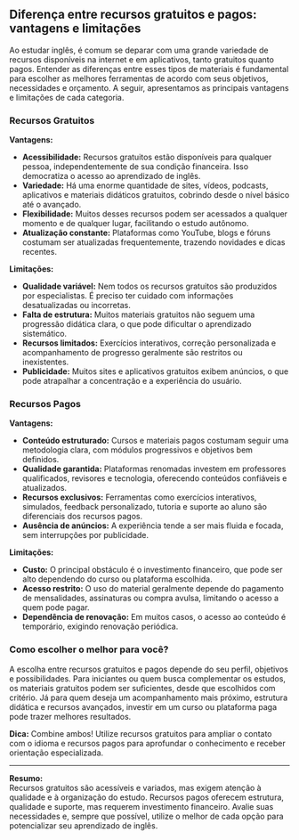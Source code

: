 
## Diferença entre recursos gratuitos e pagos: vantagens e limitações

Ao estudar inglês, é comum se deparar com uma grande variedade de recursos disponíveis na internet e em aplicativos, tanto gratuitos quanto pagos. Entender as diferenças entre esses tipos de materiais é fundamental para escolher as melhores ferramentas de acordo com seus objetivos, necessidades e orçamento. A seguir, apresentamos as principais vantagens e limitações de cada categoria.

### Recursos Gratuitos

**Vantagens:**

- **Acessibilidade:** Recursos gratuitos estão disponíveis para qualquer pessoa, independentemente de sua condição financeira. Isso democratiza o acesso ao aprendizado de inglês.
- **Variedade:** Há uma enorme quantidade de sites, vídeos, podcasts, aplicativos e materiais didáticos gratuitos, cobrindo desde o nível básico até o avançado.
- **Flexibilidade:** Muitos desses recursos podem ser acessados a qualquer momento e de qualquer lugar, facilitando o estudo autônomo.
- **Atualização constante:** Plataformas como YouTube, blogs e fóruns costumam ser atualizadas frequentemente, trazendo novidades e dicas recentes.

**Limitações:**

- **Qualidade variável:** Nem todos os recursos gratuitos são produzidos por especialistas. É preciso ter cuidado com informações desatualizadas ou incorretas.
- **Falta de estrutura:** Muitos materiais gratuitos não seguem uma progressão didática clara, o que pode dificultar o aprendizado sistemático.
- **Recursos limitados:** Exercícios interativos, correção personalizada e acompanhamento de progresso geralmente são restritos ou inexistentes.
- **Publicidade:** Muitos sites e aplicativos gratuitos exibem anúncios, o que pode atrapalhar a concentração e a experiência do usuário.

### Recursos Pagos

**Vantagens:**

- **Conteúdo estruturado:** Cursos e materiais pagos costumam seguir uma metodologia clara, com módulos progressivos e objetivos bem definidos.
- **Qualidade garantida:** Plataformas renomadas investem em professores qualificados, revisores e tecnologia, oferecendo conteúdos confiáveis e atualizados.
- **Recursos exclusivos:** Ferramentas como exercícios interativos, simulados, feedback personalizado, tutoria e suporte ao aluno são diferenciais dos recursos pagos.
- **Ausência de anúncios:** A experiência tende a ser mais fluida e focada, sem interrupções por publicidade.

**Limitações:**

- **Custo:** O principal obstáculo é o investimento financeiro, que pode ser alto dependendo do curso ou plataforma escolhida.
- **Acesso restrito:** O uso do material geralmente depende do pagamento de mensalidades, assinaturas ou compra avulsa, limitando o acesso a quem pode pagar.
- **Dependência de renovação:** Em muitos casos, o acesso ao conteúdo é temporário, exigindo renovação periódica.

### Como escolher o melhor para você?

A escolha entre recursos gratuitos e pagos depende do seu perfil, objetivos e possibilidades. Para iniciantes ou quem busca complementar os estudos, os materiais gratuitos podem ser suficientes, desde que escolhidos com critério. Já para quem deseja um acompanhamento mais próximo, estrutura didática e recursos avançados, investir em um curso ou plataforma paga pode trazer melhores resultados.

**Dica:** Combine ambos! Utilize recursos gratuitos para ampliar o contato com o idioma e recursos pagos para aprofundar o conhecimento e receber orientação especializada.

---

**Resumo:**  
Recursos gratuitos são acessíveis e variados, mas exigem atenção à qualidade e à organização do estudo. Recursos pagos oferecem estrutura, qualidade e suporte, mas requerem investimento financeiro. Avalie suas necessidades e, sempre que possível, utilize o melhor de cada opção para potencializar seu aprendizado de inglês.
```
